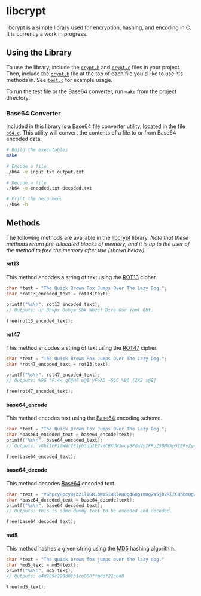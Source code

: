 # libcrypt

libcrypt is a simple library used for encryption, hashing, and encoding in C. It is currently a work in progress.

## Using the Library

To use the library, include the [`crypt.h`](https://github.com/caseyscarborough/libcrypt/blob/master/crypt.h) and [`crypt.c`](https://github.com/caseyscarborough/libcrypt/blob/master/crypt.c) files in your project. Then, include the [`crypt.h`](https://github.com/caseyscarborough/libcrypt/blob/master/crypt.h) file at the top of each file you'd like to use it's methods in. See [`test.c`](https://github.com/caseyscarborough/libcrypt/blob/master/test.c) for example usage.

To run the test file or the Base64 converter, run `make` from the project directory.

### Base64 Converter

Included in this library is a Base64 file converter utility, located in the file [`b64.c`](https://github.com/caseyscarborough/libcrypt/blob/master/b64.c). This utility will convert the contents of a file to or from Base64 encoded data.

```bash
# Build the executables
make

# Encode a file
./b64 -e input.txt output.txt

# Decode a file
./b64 -e encoded.txt decoded.txt

# Print the help menu
./b64 -h
```

## Methods

The following methods are available in the [libcrypt](https://github.com/caseyscarborough/libcrypt) library. _Note that these methods return pre-allocated blocks of memory, and it is up to the user of the method to free the memory after use (shown below)._

#### rot13

This method encodes a string of text using the [ROT13](http://en.wikipedia.org/wiki/ROT13) cipher.

```c
char *text = "The Quick Brown Fox Jumps Over The Lazy Dog.";
char *rot13_encoded_text = rot13(text);

printf("%s\n", rot13_encoded_text);
// Outputs: ur Dhvpx Oebja Sbk Whzcf Bire Gur Ynml Qbt.

free(rot13_encoded_text);
```

#### rot47

This method encodes a string of text using the [ROT47](http://en.wikipedia.org/wiki/ROT47#Variants) cipher.

```c
char *text = "The Quick Brown Fox Jumps Over The Lazy Dog.";
char *rot47_encoded_text = rot13(text);

printf("%s\n", rot47_encoded_text);
// Outputs: %96 "F:4< qC@H? u@I yF>AD ~G6C %96 {2KJ s@8]

free(rot47_encoded_text);
```

#### base64_encode

This method encodes text using the [Base64](http://en.wikipedia.org/wiki/Base64) encoding scheme.

```c
char *text = "The Quick Brown Fox Jumps Over The Lazy Dog.";
char *base64_encoded_text = base64_encode(text);
printf("%s\n", base64_encoded_text);
// Outputs: VGhlIFF1aWNrIEJyb3duIEZveCBKdW1wcyBPdmVyIFRoZSBMYXp5IERvZy4=

free(base64_encoded_text);
```

#### base64_decode

This method decodes [Base64](http://en.wikipedia.org/wiki/Base64) encoded text.

```c
char *text = "VGhpcyBpcyBzb21lIGR1bW15IHRleHQgdG8gYmUgZW5jb2RlZCBhbmQgZGVjb2RlZC4=";
char *base64_decoded_text = base64_decode(text);
printf("%s\n", base64_decoded_text);
// Outputs: This is some dummy text to be encoded and decoded.

free(base64_decoded_text);
```

#### md5

This method hashes a given string using the [MD5](http://en.wikipedia.org/wiki/MD5) hashing algorithm.

```c
char *text = "The quick brown fox jumps over the lazy dog."
char *md5_text = md5(text);
printf("%s\n", md5_text);
// Outputs: e4d909c290d0fb1ca068ffaddf22cbd0

free(md5_text);
```